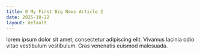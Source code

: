 ```yaml
---
title: 0 My First Big News Article 2
date: 2025-10-22 
layout: default
---
```


lorem ipsum dolor sit amet, consectetur adipiscing elit. Vivamus lacinia odio vitae vestibulum vestibulum. Cras venenatis euismod malesuada.